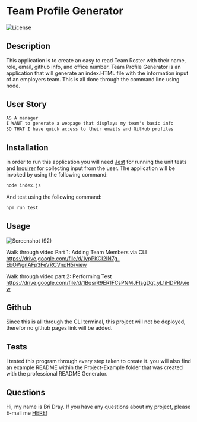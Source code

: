 # Team Profile Generator

![License](https://img.shields.io/static/v1?label=License&message=MIT&color=GREEN)

## Description 

This application is to create an easy to read Team Roster with their name, role, email, github info, and office number. Team Profile Generator is an application that will generate an index.HTML file with the information input of an employers team. This is all done through the command line using node.

## User Story

```md
AS A manager
I WANT to generate a webpage that displays my team's basic info
SO THAT I have quick access to their emails and GitHub profiles
```

## Installation

in order to run this application you will need [Jest](https://www.npmjs.com/package/jest) for running the unit tests and [Inquirer](https://www.npmjs.com/package/inquirer/v/8.2.4) for collecting input from the user. The application will be invoked by using the following command:

```bash
node index.js
```
And test using the following command:

```bash
npm run test
```

## Usage
![Screenshot (92)](https://user-images.githubusercontent.com/118693956/222657166-47fadf24-881a-4522-b85d-ed8487f029d4.png)

Walk through video Part 1: Adding Team Members via CLI
https://drive.google.com/file/d/1ypPKCI2IN7g-EbOWgnAFp3FeVRCVnpH5/view

Walk through video part 2: Performing Test
https://drive.google.com/file/d/1BqsrR9ER1FCsPNMJFIsgDqt_yL1iHDPR/view

## Github
Since this is all through the CLI terminal, this project will not be deployed, therefor no github pages link will be added.

## Tests
I tested this program through every step taken to create it. you will also find an example README within the Project-Example folder that was created with the professional README Generator.

## Questions
Hi, my name is Bri Dray. If you have any questions about my project, please E-mail me [HERE!](mailto:stanggurl02@gmail.com)

